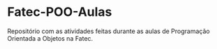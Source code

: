 # Fatec-POO-Aulas
Repositório com as atividades feitas durante as aulas de Programação Orientada a Objetos na Fatec.
